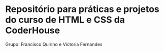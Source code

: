 # Repositório para práticas e projetos do curso de HTML e CSS da CoderHouse

Grupo: Francisco Quirino e Victoria Fernandes
